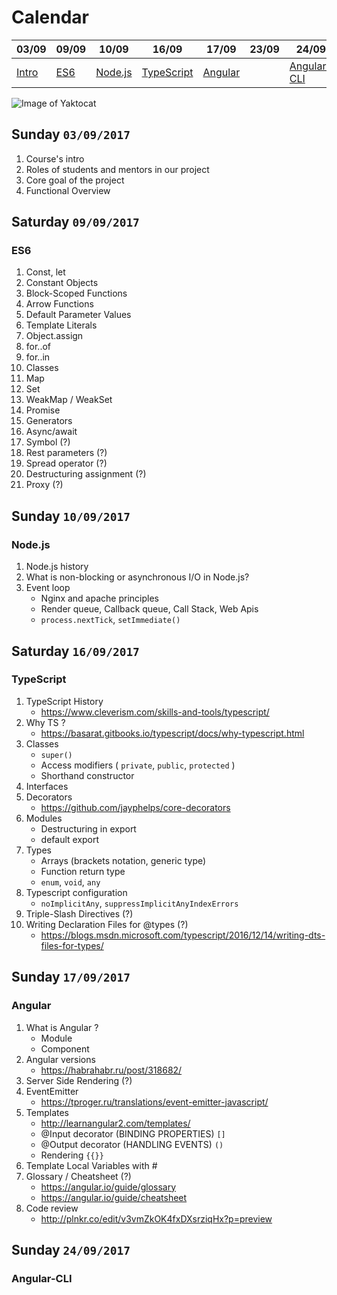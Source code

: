 Calendar
==================
| 03/09 | 09/09 | 10/09   | 16/09      | 17/09   | 23/09  |24/09   |30/09   |01/10   |07/10   |08/10   |
|-------|-------|---------|------------|---------|--------|--------|--------|--------|--------|-------:|
| [Intro](https://github.com/platform-for-testing/lesson-calendar#sunday-03092017) | [ES6](https://github.com/platform-for-testing/lesson-calendar#saturday-09092017)   | [Node.js](https://github.com/platform-for-testing/lesson-calendar#sunday-10092017) | [TypeScript](https://github.com/platform-for-testing/lesson-calendar#saturday-16092017) | [Angular](https://github.com/platform-for-testing/lesson-calendar#sunday-17092017) |   |[Angular-CLI]()   |   |   |   |   |

![Image of Yaktocat](https://media.giphy.com/media/xTiTnJ3BooiDs8dL7W/giphy.gif)

Sunday `03/09/2017`
------------
1. Course's intro
1. Roles of students and mentors in our project
1. Сore goal of the project
1. Functional Overview

Saturday `09/09/2017`
------------
### ES6
1. Const, let
1. Constant Objects
1. Block-Scoped Functions
1. Arrow Functions
1. Default Parameter Values
1. Template Literals
1. Object.assign
1. for..of
1. for..in
1. Classes 
1. Map
1. Set
1. WeakMap / WeakSet
1. Promise
1. Generators
1. Async/await
1. Symbol (?)
1. Rest parameters (?)
1. Spread operator (?)
1. Destructuring assignment (?)
1. Proxy (?)

Sunday `10/09/2017`
------------
### Node.js
1. Node.js history
1. What is non-blocking or asynchronous I/O in Node.js?
1. Event loop
    - Nginx and apache principles
    - Render queue, Callback queue, Call Stack, Web Apis
    - `process.nextTick`, `setImmediate()` 

Saturday `16/09/2017`
------------
### TypeScript
1. TypeScript History
    - https://www.cleverism.com/skills-and-tools/typescript/
1. Why TS ?
    - https://basarat.gitbooks.io/typescript/docs/why-typescript.html
1. Classes
    - `super()`
    - Access modifiers ( `private`, `public`, `protected` ) 
    - Shorthand constructor
1. Interfaces
1. Decorators
    - https://github.com/jayphelps/core-decorators
1. Modules
    - Destructuring in export
    - default export
1. Types
    - Arrays (brackets notation, generic type)
    - Function return type
    - `enum`, `void`, `any`
1. Typescript configuration
    - `noImplicitAny`, `suppressImplicitAnyIndexErrors`
1. Triple-Slash Directives (?)
1. Writing Declaration Files for @types (?)
    - https://blogs.msdn.microsoft.com/typescript/2016/12/14/writing-dts-files-for-types/

Sunday `17/09/2017`
------------
### Angular
1. What is Angular ?
    - Module
    - Component
1. Angular versions
    - https://habrahabr.ru/post/318682/
1. Server Side Rendering (?)
1. EventEmitter
    - https://tproger.ru/translations/event-emitter-javascript/
1. Templates
    - http://learnangular2.com/templates/
    - @Input decorator (BINDING PROPERTIES) `[]`
    - @Output decorator (HANDLING EVENTS) `()`
    - Rendering `{{}}`
1. Template Local Variables with #
1. Glossary / Cheatsheet (?)
    - https://angular.io/guide/glossary
    - https://angular.io/guide/cheatsheet
1. Code review
    - http://plnkr.co/edit/v3vmZkOK4fxDXsrziqHx?p=preview

Sunday `24/09/2017`
------------
### Angular-CLI
